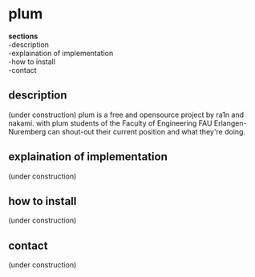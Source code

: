 plum
====

<b>sections<br></b>
-description<br>
-explaination of implementation<br>
-how to install<br>
-contact<br>

description
--------------
(under construction)
plum is a free and opensource project by ra1n and nakami.
with plum students of the Faculty of Engineering FAU Erlangen-Nuremberg can shout-out their current position and what they're doing.


explaination of implementation
--------------
(under construction)


how to install
--------------
(under construction)



contact
--------------
(under construction)
